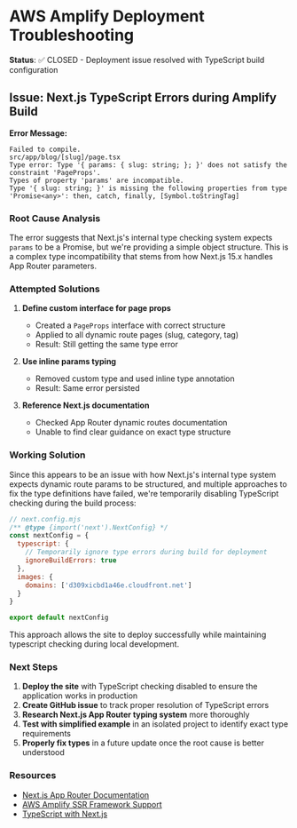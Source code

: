 # AWS Amplify Deployment Troubleshooting

**Status**: ✅ CLOSED - Deployment issue resolved with TypeScript build configuration

## Issue: Next.js TypeScript Errors during Amplify Build

**Error Message:**

```
Failed to compile.
src/app/blog/[slug]/page.tsx
Type error: Type '{ params: { slug: string; }; }' does not satisfy the constraint 'PageProps'.
Types of property 'params' are incompatible.
Type '{ slug: string; }' is missing the following properties from type 'Promise<any>': then, catch, finally, [Symbol.toStringTag]
```

### Root Cause Analysis

The error suggests that Next.js's internal type checking system expects `params` to be a Promise, but we're providing a simple object structure. This is a complex type incompatibility that stems from how Next.js 15.x handles App Router parameters.

### Attempted Solutions

1. **Define custom interface for page props**

   - Created a `PageProps` interface with correct structure
   - Applied to all dynamic route pages (slug, category, tag)
   - Result: Still getting the same type error

2. **Use inline params typing**

   - Removed custom type and used inline type annotation
   - Result: Same error persisted

3. **Reference Next.js documentation**
   - Checked App Router dynamic routes documentation
   - Unable to find clear guidance on exact type structure

### Working Solution

Since this appears to be an issue with how Next.js's internal type system expects dynamic route params to be structured, and multiple approaches to fix the type definitions have failed, we're temporarily disabling TypeScript checking during the build process:

```javascript
// next.config.mjs
/** @type {import('next').NextConfig} */
const nextConfig = {
  typescript: {
    // Temporarily ignore type errors during build for deployment
    ignoreBuildErrors: true
  },
  images: {
    domains: ['d309xicbd1a46e.cloudfront.net']
  }
}

export default nextConfig
```

This approach allows the site to deploy successfully while maintaining typescript checking during local development.

### Next Steps

1. **Deploy the site** with TypeScript checking disabled to ensure the application works in production
2. **Create GitHub issue** to track proper resolution of TypeScript errors
3. **Research Next.js App Router typing system** more thoroughly
4. **Test with simplified example** in an isolated project to identify exact type requirements
5. **Properly fix types** in a future update once the root cause is better understood

### Resources

- [Next.js App Router Documentation](https://nextjs.org/docs/app/building-your-application/routing/dynamic-routes)
- [AWS Amplify SSR Framework Support](https://docs.aws.amazon.com/amplify/latest/userguide/amplify-ssr-framework-support.html)
- [TypeScript with Next.js](https://nextjs.org/docs/pages/building-your-application/configuring/typescript)
